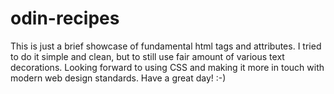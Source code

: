 # odin-recipes

This is just a brief showcase of fundamental html tags and attributes. I tried to do it simple and clean, but to still use fair amount of various text decorations.
Looking forward to using CSS and making it more in touch with modern web design standards.
Have a great day! :-)